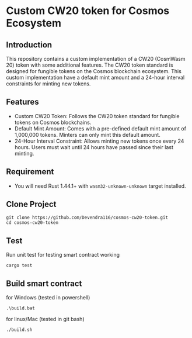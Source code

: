 # Custom CW20 token for Cosmos Ecosystem

## Introduction
This repository contains a custom implementation of a CW20 (CosmWasm 20) token with some additional features. The CW20 token standard is designed for fungible tokens on the Cosmos blockchain ecosystem. This custom implementation have a default mint amount  and a 24-hour interval constraints for minting new tokens.

## Features
- Custom CW20 Token: Follows the CW20 token standard for fungible tokens on Cosmos blockchains.
- Default Mint Amount: Comes with a pre-defined default mint amount of 1,000,000 tokens. Minters can only mint this default amount.
- 24-Hour Interval Constraint: Allows minting new tokens once every 24 hours. Users must wait until 24 hours have passed since their last minting.

## Requirement
- You will need Rust 1.44.1+ with `wasm32-unknown-unknown` target installed.

## Clone Project
```
git clone https://github.com/Devendra116/cosmos-cw20-token.git
cd cosmos-cw20-token
```

## Test
Run unit test for testing smart contract working
```
cargo test
```
## Build smart contract

for Windows (tested in powershell)
```
.\build.bat
```

for linux/Mac (tested in git bash)
```
./build.sh
```